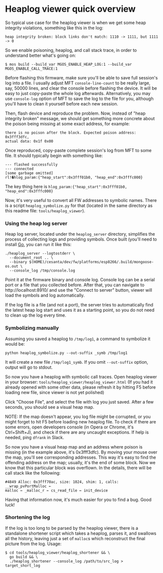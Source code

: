 # Heaplog viewer quick overview

So typical use case for the heaplog viewer is when we get some heap integrity
violations, something like this in the log:

    heap integrity broken: block links don't match: 1110 -> 1111, but 1111 -> 0

So we enable poisoning, heaplog, and call stack trace, in order to understand
better what's going on:

    $ mos build --build_var MGOS_ENABLE_HEAP_LOG:1 --build_var MGOS_ENABLE_CALL_TRACE:1

Before flashing this firmware, make sure you'll be able to save full session's
log into a file. I usually adjust MFT `console-line-count` to be
really large, say, 50000 lines, and clear the console before flashing the
device. It will be easy to just copy-paste the whole log afterwards.
Alternatively, you may use `console-log` option of MFT to save the log to the
file for you, although you'll have to clean it yourself before each new
session.

Then, flash device and reproduce the problem. Now, instead of "heap integrity
broken" message, we should get something more concrete about the poison being
missing at some exact address, for example:

    there is no poison after the block. Expected poison address: 0x3fff3dfc,
    actual data: 0x1f 0x00

Once reproduced, copy-paste complete session's log from MFT to some file. It
should typically begin with something like:

    --- flashed successfully
    --- connected
    [some garbage omitted]
    rlǃ�hlog_param:{"heap_start":0x3fff01b0, "heap_end":0x3fffc000}

The key thing here is `hlog_param:{"heap_start":0x3fff01b0, "heap_end":0x3fffc000}`

Now, it's very useful to convert all FW addresses to symbolic names. There is a
script `heaplog_symbolize.py` for that (located in the same directory as this
readme file: `tools/heaplog_viewer`).

### Using the heap log server

Heap log server, located under the `heaplog_server` directory, simplifies the
process of collecting logs and providing symbols. Once built (you'll need to
install [Go](https://golang.org/), you can run it like this:
```
./heaplog_server --logtostderr \
  --document_root .. \
  --binary $(HOME)/cesanta/dev/fw/platforms/esp8266/.build/mongoose-os.out \
  --console_log /tmp/console.log
```

Point it at the firmware binary and console log. Console log can be a serial port
or a file that you collected before. After that, you can navigate to
http://localhost:8910/ and use the "Connect to server" button, viewer will
load the symbols and log automatically.

If the log file is a file (and not a port), the server tries to automatically find
the latest heap log start and uses it as a starting point, so you do not need to
clean up the log every time.

### Symbolizing manually

Assuming you saved a heaplog to `/tmp/log1`, a command to symbolize it would
be:

`python heaplog_symbolize.py --out-suffix _symb /tmp/log1`

It will create a new file `/tmp/log1_symb`. If you omit `--out-suffix` option,
output will go to stdout.

So now you have a heaplog with symbolic call traces. Open heaplog viewer in
your browser: `tools/heaplog_viewer/heaplog_viewer.html` (If you had it already
opened with some other data, please refresh it by hitting F5 before loading new
file, since viewer is not yet polished)

Click "Choose File", and select the file with log you just saved. After a few
seconds, you should see a visual heap map.

NOTE: If the map doesn't appear, you log file might be corrupted, or you might
forget to hit F5 before loading new heaplog file. To check if there are some
errors, open developers console (in Opera or Chrome, it's Ctrl+Shift+J), and
check if there are any uncaught exceptions. If help is needed, ping `dfrank` in
Slack.

So now you have a visual heap map and an address where poison is missing
(in the example above, it's 0x3fff3dfc). By moving your mouse over the map,
you'll see corresponding addresses. This way it's easy to find the offending
address on the map; usually, it's the end of some block. Now we know that this
particular block was overflown. In the details, there will be call stack like
the following:

```
#4849 Alloc: 0x3fff70ac, size: 1024, shim: 1, calls: __wrap_pvPortMalloc ←
malloc ← _malloc_r ← cs_read_file ← init_device
```

Having that information now, it's much easier for you to find a bug. Good luck!

### Shortening the log

If the log is too long to be parsed by the heaplog viewer, there is a
standalone shortener script which takes a heaplog, parses it, and swallows all
the history, leaving just a set of `malloc`s which reconstruct the final
picture from the log. Usage:

    $ cd tools/heaplog_viewer/heaplog_shortener && \
      go build && \
      ./heaplog_shortener --console_log /path/to/src_log > target_short_log

